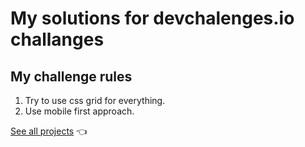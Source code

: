 # My solutions for devchalenges.io challanges

## My challenge rules

1. Try to use css grid for everything.
2. Use mobile first approach.

[See all projects](https://furip0x.github.io/devchallenges.io-projects) :point_left:
